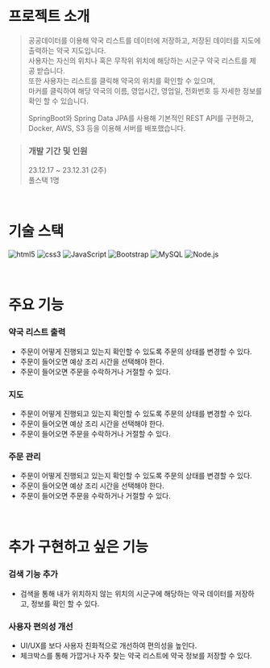 # 프로젝트 소개
> 공공데이터를 이용해 약국 리스트를 데이터에 저장하고, 저장된 데이터를 지도에 출력하는 약국 지도입니다.\
> 사용자는 자신의 위치나 혹은 무작위 위치에 해당하는 시군구 약국 리스트를 제공 받습니다.\
> 또한 사용자는 리스트를 클릭해 약국의 위치를 확인할 수 있으며,\
> 마커를 클릭하여 해당 약국의 이름, 영업시간, 영업일, 전화번호 등 자세한 정보를 확인 할 수 있습니다.
> 
> SpringBoot와 Spring Data JPA를 사용해 기본적인 REST API를 구현하고,\
> Docker, AWS, S3 등을 이용해 서버를 배포했습니다.

> ### 개발 기간 및 인원
> 23.12.17 ~ 23.12.31 (2주) \
> 풀스택 1명

<br/>

# 기술 스택
![html5](https://img.shields.io/badge/HTML5-E34F26?style=for-the-badge&logo=html5&logoColor=white)
![css3](https://img.shields.io/badge/CSS3-1572B6?style=for-the-badge&logo=css3&logoColor=white)
![JavaScript](https://img.shields.io/badge/JavaScript-F7DF1E?style=for-the-badge&logo=JavaScript&logoColor=white)
![Bootstrap](https://img.shields.io/badge/Bootstrap-563D7C?style=for-the-badge&logo=bootstrap&logoColor=white)
![MySQL](https://img.shields.io/badge/MySQL-00000F?style=for-the-badge&logo=mysql&logoColor=white)
![Node.js](https://img.shields.io/badge/Node.js-43853D?style=for-the-badge&logo=node.js&logoColor=white)

<br/>

# 주요 기능
### 약국 리스트 출력
- 주문이 어떻게 진행되고 있는지 확인할 수 있도록 주문의 상태를 변경할 수 있다.
- 주문이 들어오면 예상 조리 시간을 선택해야 한다.
- 주문이 들어오면 주문을 수락하거나 거절할 수 있다.

### 지도
- 주문이 어떻게 진행되고 있는지 확인할 수 있도록 주문의 상태를 변경할 수 있다.
- 주문이 들어오면 예상 조리 시간을 선택해야 한다.
- 주문이 들어오면 주문을 수락하거나 거절할 수 있다.

### 주문 관리
- 주문이 어떻게 진행되고 있는지 확인할 수 있도록 주문의 상태를 변경할 수 있다.
- 주문이 들어오면 예상 조리 시간을 선택해야 한다.
- 주문이 들어오면 주문을 수락하거나 거절할 수 있다.

<br/>

# 추가 구현하고 싶은 기능
### 검색 기능 추가
- 검색을 통해 내가 위치하지 않는 위치의 시군구에 해당하는 약국 데이터를 저장하고, 정보를 확인 할 수 있다. 

### 사용자 편의성 개선
- UI/UX를 보다 사용자 친화적으로 개선하여 편의성을 높인다.
- 체크박스를 통해 가깝거나 자주 찾는 약국 리스트에 약국 정보를 저장할 수 있다.
